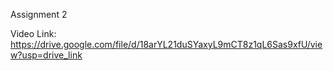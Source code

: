 Assignment 2

Video Link: https://drive.google.com/file/d/18arYL21duSYaxyL9mCT8z1qL6Sas9xfU/view?usp=drive_link 